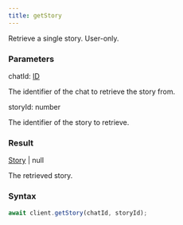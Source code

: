 ```yaml
---
title: getStory
---
```


Retrieve a single story. User-only.


### Parameters 

<div class="flex flex-col gap-3"><div><div class="font-mono" id="p_chatId" data-anchor><span class="font-bold">chatId</span><span class="opacity-50">:</span> <a href="/gh/types/id"  >ID</a></div><div class="pl-3"><div class="no-margin">

The identifier of the chat to retrieve the story from.

</div></div></div><div><div class="font-mono" id="p_storyId" data-anchor><span class="font-bold">storyId</span><span class="opacity-50">:</span> <span>number</span></div><div class="pl-3"><div class="no-margin">

The identifier of the story to retrieve.

</div></div></div></div>

### Result 

<div class="font-mono"><a href="/gh/types/story"  >Story</a> <span class="opacity-50">|</span> <span>null</span></div><div class="pl-3"><div class="no-margin">

The retrieved story.

</div></div>

### Syntax

```ts
await client.getStory(chatId, storyId);
```



